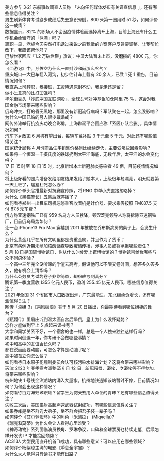 美方参与 3·21 东航事故调查人员称 「未向任何媒体发布有关调查信息 」，还有哪些信息值得关注？  
男生刷新体育考试跑步成绩后失去意识晕倒，800 米第一圈用时 51 秒，如何评价这一成绩？  
数据显示，82% 的职场人不会因疫情体验而选择离开上海，目前上海还有什么工作机会给留守的「沪漂」吗？  
离职一周，老板今天突然打电话过来说之前我做的方案客户反馈要调整，让我帮忙改下，我应该帮他吗？  
巴黎世家回应「1.2 万破烂鞋」热议：中国大陆暂未上市，没磨损的 4800 元，你怎么看？  
《西游记》中，孙悟空为什么一直对沙和尚那么客气？  
重庆城口一大巴车翻入河沟，初步估计车上载有 20 余人，已致 1 死 1 重伤，目前情况如何？  
我直系上司辞职，我接班，工资待遇原封不动，我是走还是留？  
做小生意真的比打工强吗？  
华尔街巨头「抄底中国互联网股」，全球头号对冲基金加仓阿里 75 %，这会对我国金融市场带来哪些影响？  
俄乌冲突，打的昏天黑地，那里没有新冠流行病吗？军队聚在一起，怎么没影响？  
为什么中国已婚的男人很少戴婚戒？  
网传外滩举行抗疫庆功晚会彩排，上海辟谣平台回应称「系医疗队合影」，具体情况如何？  
汽车下乡政策 6 月初有望出台，每辆车或补贴 3 千元至 5 千元，对此还有哪些值得关注？  
国家统计局称 4 月份商品住宅销售价格同比继续走低，主要受哪些因素影响？  
如果将一个恒温一千摄氏度的铁球扔到太平洋海底，无数年后，太平洋的水会变化吗？  
17 日 15 时至 18 日 15 时，北京新增本土新冠肺炎感染者 49 例，目前疫情情况如何？  
将上级好看的照片准备发给朋友结果发给了她本人，上级很年轻漂亮，明天就要第一天上班了，尴尬社死怎么办？  
如何评价拳头官推最新对抗赛宣传照，将 RNG 中单小虎直接忽略掉？  
为什么《黑猫警长》五集后就停播了？  
如何看待郑州一出租车司机忽悠乘客收音机是计价器，要求乘客按照 FM087.5 支付 87.5 元车费？  
俄方称亚速钢铁厂已有 959 名乌方人员投降，顿涅茨克领导人称将拆除亚速钢铁厂，目前俄乌局势如何？  
让一台 iPhone13 Pro Max 穿越到 2011 年被放在乔布斯病房的桌子上，会发生什么？  
为什么黄金几乎在所有文明里都是贵重金属，并且作为了货币？  
北京有病例近期未参加核酸筛查导致疫情传播，涉事人员或将承担哪些责任？  
5 月 18 日是国际博物馆日，你从什么时候爱上逛博物馆的？博物馆带给你哪些与众不同的体验？  
一个高中三年完全没听课的学渣去高考，假设他可以不限交卷时间，想答多久答多久，他有机会上清华吗？  
为什么公务员考试的卷子非常简单，却很难考到高分？  
腾讯第一季度营收 1355 亿元人民币，盈利 255.45 亿元人民币，哪些信息值得关注？  
2021 年全国 31 个省区市人口数据出炉，广东最能生，东北继续负增长，还有哪些值得关注？  
网传「浪姐 3」《乘风破浪》将于 5 月 20 日播出，你最期待看到哪位姐姐的舞台？  
《甄嬛传》里眉庄听到温太医自宫后晕倒，皇上为什么没怀疑她？  
怎样才能做到早上 5 点起来读书呢？  
大学和同学关系不好，一个宿舍的也一样，总是一个人独来独往这样行吗？  
如果时间倒退一年，你考研不会做哪些事情？  
初中和高中的友谊会长久吗？  
都在说画画要动脑，可怎么才算是动脑了呢？  
高中被孤立你怎么做？  
如何看待日本原子能规制委员会认可核污染水排海计划？这将会带来哪些影响？  
天津 2022 年春季高考调整至 6 月 12 日，新冠阳性、密接、次密接等不得参加，将带来哪些影响？  
杭州地铁 1 号线金沙湖站内涌入大量水，杭州地铁通知该站暂时不停，目前情况如何？为何会出现这种情况？  
如何看待百万海归求职难？留学生为何失去用人单位的青睐？还有哪些信息值得关注？  
失败三次后，美国空射高超声速武器试射成功，有哪些信息值得关注？  
如果乔峰是岳不群的大弟子，岳不群会把君子装一辈子吗？  
如何评价《艾尔登法环》中的角色「米凯拉」 (Miquella)?  
《瑞克和莫蒂》为什么会让人看得心里难受？  
《神奇动物》系列面临演员换角、罗琳争议，口碑和全球票房也持续走低，后续怎样开发该 IP 才能挽回颓势？  
AC313A 大型民用直升机首飞成功，具有哪些意义？可以应用在哪些领域？  
如何评价杨紫琼主演的电影《瞬息全宇宙》？  
为什么大人觉得只有读书才能有出路？  
